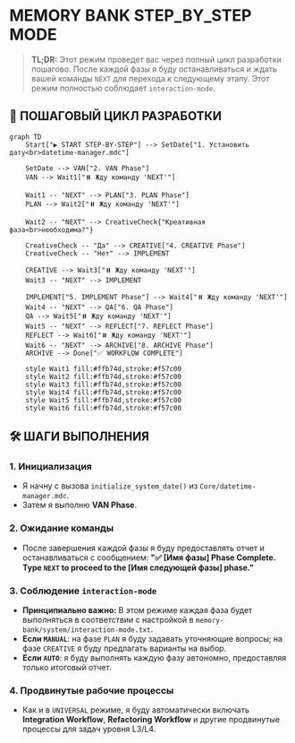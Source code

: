 # MEMORY BANK STEP_BY_STEP MODE

> **TL;DR:** Этот режим проведет вас через полный цикл разработки пошагово. После каждой фазы я буду останавливаться и ждать вашей команды `NEXT` для перехода к следующему этапу. Этот режим полностью соблюдает `interaction-mode`.

## 🚶 ПОШАГОВЫЙ ЦИКЛ РАЗРАБОТКИ

```mermaid
graph TD
    Start["▶️ START STEP-BY-STEP"] --> SetDate["1. Установить дату<br>datetime-manager.mdc"]

    SetDate --> VAN["2. VAN Phase"]
    VAN --> Wait1["⏸️ Жду команду 'NEXT'"]

    Wait1 -- "NEXT" --> PLAN["3. PLAN Phase"]
    PLAN --> Wait2["⏸️ Жду команду 'NEXT'"]

    Wait2 -- "NEXT" --> CreativeCheck{"Креативная фаза<br>необходима?"}

    CreativeCheck -- "Да" --> CREATIVE["4. CREATIVE Phase"]
    CreativeCheck -- "Нет" --> IMPLEMENT

    CREATIVE --> Wait3["⏸️ Жду команду 'NEXT'"]
    Wait3 -- "NEXT" --> IMPLEMENT

    IMPLEMENT["5. IMPLEMENT Phase"] --> Wait4["⏸️ Жду команду 'NEXT'"]
    Wait4 -- "NEXT" --> QA["6. QA Phase"]
    QA --> Wait5["⏸️ Жду команду 'NEXT'"]
    Wait5 -- "NEXT" --> REFLECT["7. REFLECT Phase"]
    REFLECT --> Wait6["⏸️ Жду команду 'NEXT'"]
    Wait6 -- "NEXT" --> ARCHIVE["8. ARCHIVE Phase"]
    ARCHIVE --> Done["✅ WORKFLOW COMPLETE"]

    style Wait1 fill:#ffb74d,stroke:#f57c00
    style Wait2 fill:#ffb74d,stroke:#f57c00
    style Wait3 fill:#ffb74d,stroke:#f57c00
    style Wait4 fill:#ffb74d,stroke:#f57c00
    style Wait5 fill:#ffb74d,stroke:#f57c00
    style Wait6 fill:#ffb74d,stroke:#f57c00
```

## 🛠️ ШАГИ ВЫПОЛНЕНИЯ

### 1. Инициализация
- Я начну с вызова `initialize_system_date()` из `Core/datetime-manager.mdc`.
- Затем я выполню **VAN Phase**.

### 2. Ожидание команды
- После завершения каждой фазы я буду предоставлять отчет и останавливаться с сообщением: **"✅ [Имя фазы] Phase Complete. Type `NEXT` to proceed to the [Имя следующей фазы] phase."**

### 3. Соблюдение `interaction-mode`
- **Принципиально важно:** В этом режиме каждая фаза будет выполняться в соответствии с настройкой в `memory-bank/system/interaction-mode.txt`.
- **Если `MANUAL`**: на фазе `PLAN` я буду задавать уточняющие вопросы; на фазе `CREATIVE` я буду предлагать варианты на выбор.
- **Если `AUTO`**: я буду выполнять каждую фазу автономно, предоставляя только итоговый отчет.

### 4. Продвинутые рабочие процессы
- Как и в `UNIVERSAL` режиме, я буду автоматически включать **Integration Workflow**, **Refactoring Workflow** и другие продвинутые процессы для задач уровня L3/L4.